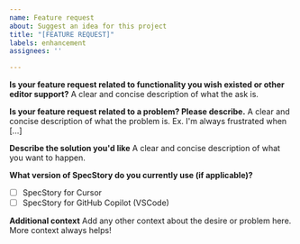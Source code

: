 ```yaml
---
name: Feature request
about: Suggest an idea for this project
title: "[FEATURE REQUEST]"
labels: enhancement
assignees: ''

---
```


**Is your feature request related to functionality you wish existed or other editor support?**
A clear and concise description of what the ask is.

**Is your feature request related to a problem? Please describe.**
A clear and concise description of what the problem is. Ex. I'm always frustrated when [...]

**Describe the solution you'd like**
A clear and concise description of what you want to happen.

**What version of SpecStory do you currently use (if applicable)?**
- [ ] SpecStory for Cursor
- [ ] SpecStory for GitHub Copilot (VSCode)

**Additional context**
Add any other context about the desire or problem here. More context always helps!
